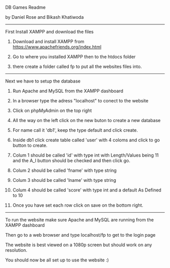 DB Games Readme

by Daniel Rose and Bikash Khatiwoda

--------------------------------------------------------------------------

First Install XAMPP and download the files

1. Download and install XAMPP from https://www.apachefriends.org/index.html

2. Go to where you installed XAMPP then to the htdocs folder

3. there create a folder called fp to put all the websites files into.

--------------------------------------------------------------------------

Next we have to setup the database

1. Run Apache and MySQL from the XAMPP dashboard

2. In a browser type the adress "localhost" to conect to the website

3. Click on phpMyAdmin on the top right

4. All the way on the left click on the new buton to create a new database

5. For name call it 'db1', keep the type default and click create.

6. Inside db1 click create table called 'user' with 4 coloms and click to go button to create.

8. Colum 1 should be called 'id' with type int with Length/Values being 11 and the A_I button should be checked and then click go.

7. Colum 2 should be called 'fname' with type string

7. Colum 3 should be called 'lname' with type string

8. Colum 4 should be called 'score' with type int and a default As Defined to 10

9. Once you have set each row click on save on the bottom right.

----------------------------------------------------------------------------

To run the website make sure Apache and MySQL are running from the XAMPP dashboard

Then go to a web browser and type localhost/fp to get to the login page

The website is best viewed on a 1080p screen but should work on any resolution.

You should now be all set up to use the website :)
